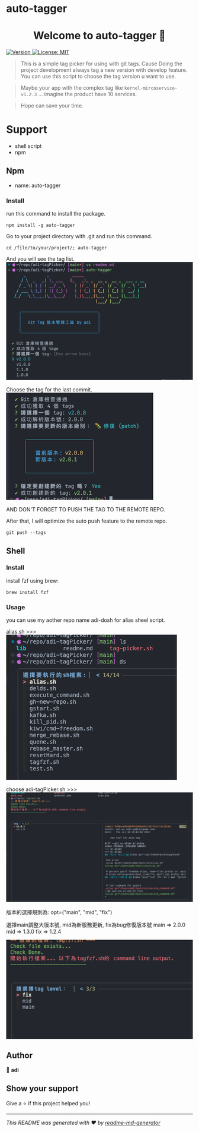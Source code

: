 # auto-tagger

<h1 align="center">Welcome to auto-tagger 👋</h1>
<p>
  <a href="https://www.npmjs.com/package/auto-tagger" target="_blank">
    <img alt="Version" src="https://img.shields.io/npm/v/auto-tagger.svg">
  </a>
  <a href="#" target="_blank">
    <img alt="License: MIT" src="https://img.shields.io/badge/License-MIT-yellow.svg" />
  </a>
</p>

>This is a simple tag picker for using with git tags.
>Cause Doing the project development always tag a new version with develop feature.
>You can use this script to choose the tag version u want to use.

>Maybe your app with the complex tag like `kernel-mircoservice-v1.2.3` ...
>imagine the product have 10 services.

>Hope can save your time.

# Support

- shell script
- npm 

## Npm

- name: auto-tagger

### Install

run this command to install the package.
```
npm install -g auto-tagger
```

Go to your project directory with .git and run this command.
```
cd /file/to/your/project/; auto-tagger
```

And you will see the tag list.
![alt text](images/auto-tagger-1.png)

Choose the tag for the last commit.
![alt text](images/auto-tagger-2.png)

AND DON'T FORGET TO PUSH THE TAG TO THE REMOTE REPO.

After that, I will optimize the auto push feature to the remote repo.
```
git push --tags
```

## Shell

### Install 
install fzf using brew:
```
brew install fzf
```

### Usage

you can use my aother repo name adi-dosh for alias sheel script.

alias.sh >>>
![alt text](images/image.png)

choose adi-tagPicker.sh >>>
![alt text](images/image-1.png)

版本的選擇規則為:
opt=("main", "mid", "fix")

選擇main調整大版本號, mid為新服務更新, fix為bug修復版本號
main => 2.0.0 
mid => 1.3.0
fix => 1.2.4 

![alt text](images/image-2.png)

## Author

👤 **adi**

## Show your support

Give a ⭐️ if this project helped you!

***
_This README was generated with ❤️ by [readme-md-generator](https://github.com/kefranabg/readme-md-generator)_